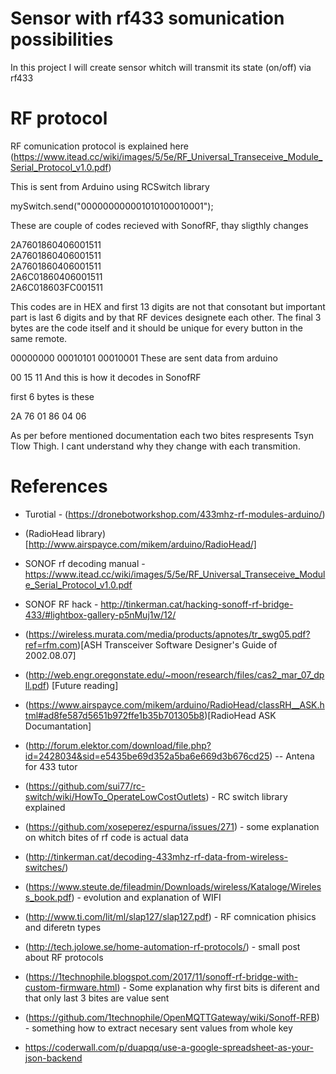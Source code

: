 # Sensor with rf433 somunication possibilities

In  this project I will create sensor whitch will transmit its state (on/off) via rf433

# RF protocol

RF comunication protocol is explained here (https://www.itead.cc/wiki/images/5/5e/RF_Universal_Transeceive_Module_Serial_Protocol_v1.0.pdf)

This is sent from Arduino using RCSwitch library		
		
mySwitch.send("000000000001010100010001");		
		
These are couple of codes recieved with SonofRF, thay sligthly changes		
		
2A7601860406001511		
2A7601860406001511		
2A7601860406001511		
2A6C01860406001511		
2A6C018603FC001511		
		
This codes are in HEX and first 13 digits are not that consotant but important part is last 6 digits and by that RF devices designete each other. The final 3 bytes are the code itself and it should be unique for every button in the same remote.		
		
00000000   00010101   00010001		These are sent data from arduino
		
  00         15          11		    And this is how it decodes in SonofRF

first 6 bytes is these

2A  76  01  86  04  06

As per before mentioned documentation each two bites respresents Tsyn Tlow Thigh. I cant understand why they change with each transmition.



# References

* Turotial - (https://dronebotworkshop.com/433mhz-rf-modules-arduino/)
* (RadioHead library)[http://www.airspayce.com/mikem/arduino/RadioHead/]
* SONOF rf decoding manual - https://www.itead.cc/wiki/images/5/5e/RF_Universal_Transeceive_Module_Serial_Protocol_v1.0.pdf
* SONOF RF hack - http://tinkerman.cat/hacking-sonoff-rf-bridge-433/#lightbox-gallery-p5nMuj1w/12/
* (https://wireless.murata.com/media/products/apnotes/tr_swg05.pdf?ref=rfm.com)[ASH Transceiver Software Designer's Guide of 2002.08.07]
* (http://web.engr.oregonstate.edu/~moon/research/files/cas2_mar_07_dpll.pdf) [Future reading]
* (https://www.airspayce.com/mikem/arduino/RadioHead/classRH__ASK.html#ad8fe587d5651b972ffe1b35b701305b8)[RadioHead ASK Documantation]
* (http://forum.elektor.com/download/file.php?id=2428034&sid=e5435be69d352a5ba6e669d3b676cd25) -- Antena for 433 tutor
* (https://github.com/sui77/rc-switch/wiki/HowTo_OperateLowCostOutlets) - RC switch library explained
* (https://github.com/xoseperez/espurna/issues/271) - some explanation on whitch bites of rf code is actual data
* (http://tinkerman.cat/decoding-433mhz-rf-data-from-wireless-switches/)
* (https://www.steute.de/fileadmin/Downloads/wireless/Kataloge/Wireless_book.pdf) - evolution and explanation of WIFI
* (http://www.ti.com/lit/ml/slap127/slap127.pdf) - RF comnication phisics and diferetn types
* (http://tech.jolowe.se/home-automation-rf-protocols/) - small post about RF protocols
* (https://1technophile.blogspot.com/2017/11/sonoff-rf-bridge-with-custom-firmware.html) -  Some explanation why first bits is diferent and that only last 3 bites are value sent
* (https://github.com/1technophile/OpenMQTTGateway/wiki/Sonoff-RFB) - something how to extract necesary sent values from whole key


* https://coderwall.com/p/duapqq/use-a-google-spreadsheet-as-your-json-backend
